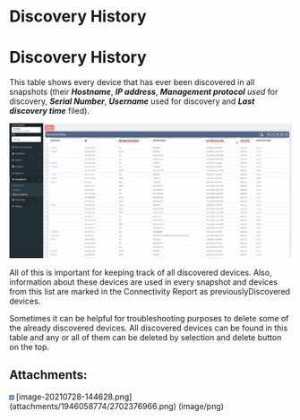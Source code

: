 # Discovery History

# Discovery History

This table shows every device that has ever been discovered in all
snapshots (their ***Hostname***, ***IP address***, ***Management
protocol** used* for discovery, ***Serial Number***, ***Username*** used
for discovery and ***Last discovery time*** filed).

<img src="attachments/1946058774/2702376966.png" class="image-center" loading="lazy" data-image-src="attachments/1946058774/2702376966.png" data-height="918" data-width="1920" data-unresolved-comment-count="0" data-linked-resource-id="2702376966" data-linked-resource-version="1" data-linked-resource-type="attachment" data-linked-resource-default-alias="image-20210728-144628.png" data-base-url="https://ipfabric.atlassian.net/wiki" data-linked-resource-content-type="image/png" data-linked-resource-container-id="1946058774" data-linked-resource-container-version="3" data-media-id="f40ed453-e163-4a4f-82cf-45f45db3968b" data-media-type="file" />

All of this is important for keeping track of all discovered devices.
Also, information about these devices are used in every snapshot and
devices from this list are marked in the Connectivity Report as
previouslyDiscovered devices.

<div>

<div>

Sometimes it can be helpful for troubleshooting purposes to delete some
of the already discovered devices. All discovered devices can be found
in this table and any or all of them can be deleted by selection and
delete button on the top.

</div>

</div>

<div class="pageSectionHeader">

## Attachments:

</div>

<div class="greybox" align="left">

<img src="images/icons/bullet_blue.gif" width="8" height="8" />
[image-20210728-144628.png](attachments/1946058774/2702376966.png)
(image/png)  

</div>
